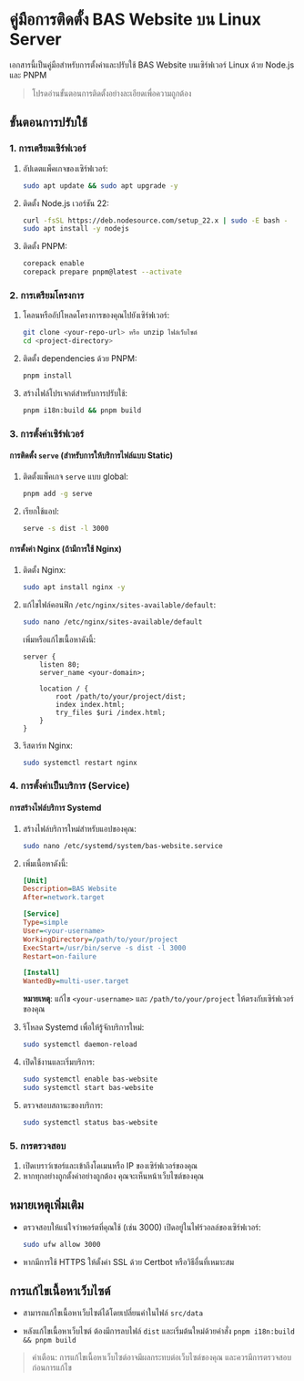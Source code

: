 # คู่มือการติดตั้ง BAS Website บน Linux Server

เอกสารนี้เป็นคู่มือสำหรับการตั้งค่าและปรับใช้ BAS Website บนเซิร์ฟเวอร์ Linux ด้วย Node.js และ PNPM

> โปรดอ่านขั้นตอนการติดตั้งอย่างละเอียดเพื่อความถูกต้อง

## ขั้นตอนการปรับใช้

### 1. การเตรียมเซิร์ฟเวอร์

1. อัปเดตแพ็คเกจของเซิร์ฟเวอร์:
   ```bash
   sudo apt update && sudo apt upgrade -y
   ```

2. ติดตั้ง Node.js เวอร์ชัน 22:
   ```bash
   curl -fsSL https://deb.nodesource.com/setup_22.x | sudo -E bash -
   sudo apt install -y nodejs
   ```

3. ติดตั้ง PNPM:
   ```bash
   corepack enable
   corepack prepare pnpm@latest --activate
   ```

### 2. การเตรียมโครงการ

1. โคลนหรืออัปโหลดโครงการของคุณไปยังเซิร์ฟเวอร์:
   ```bash
   git clone <your-repo-url> หรือ unzip ไฟล์เว็บไซต์
   cd <project-directory>
   ```

2. ติดตั้ง dependencies ด้วย PNPM:
   ```bash
   pnpm install
   ```

3. สร้างไฟล์โปรเจกต์สำหรับการปรับใช้:
   ```bash
   pnpm i18n:build && pnpm build
   ```

### 3. การตั้งค่าเซิร์ฟเวอร์

#### การติดตั้ง `serve` (สำหรับการให้บริการไฟล์แบบ Static)

1. ติดตั้งแพ็คเกจ `serve` แบบ global:
   ```bash
   pnpm add -g serve
   ```

2. เรียกใช้แอป:
   ```bash
   serve -s dist -l 3000
   ```

#### การตั้งค่า Nginx (ถ้ามีการใช้ Nginx)

1. ติดตั้ง Nginx:
   ```bash
   sudo apt install nginx -y
   ```

2. แก้ไขไฟล์คอนฟิก `/etc/nginx/sites-available/default`:
   ```bash
   sudo nano /etc/nginx/sites-available/default
   ```

   เพิ่มหรือแก้ไขเนื้อหาดังนี้:
   ```nginx
   server {
       listen 80;
       server_name <your-domain>;

       location / {
           root /path/to/your/project/dist;
           index index.html;
           try_files $uri /index.html;
       }
   }
   ```

3. รีสตาร์ท Nginx:
   ```bash
   sudo systemctl restart nginx
   ```

### 4. การตั้งค่าเป็นบริการ (Service)

#### การสร้างไฟล์บริการ Systemd

1. สร้างไฟล์บริการใหม่สำหรับแอปของคุณ:
   ```bash
   sudo nano /etc/systemd/system/bas-website.service
   ```

2. เพิ่มเนื้อหาดังนี้:
   ```ini
   [Unit]
   Description=BAS Website
   After=network.target

   [Service]
   Type=simple
   User=<your-username>
   WorkingDirectory=/path/to/your/project
   ExecStart=/usr/bin/serve -s dist -l 3000
   Restart=on-failure

   [Install]
   WantedBy=multi-user.target
   ```

   **หมายเหตุ**: แก้ไข `<your-username>` และ `/path/to/your/project` ให้ตรงกับเซิร์ฟเวอร์ของคุณ

3. รีโหลด Systemd เพื่อให้รู้จักบริการใหม่:
   ```bash
   sudo systemctl daemon-reload
   ```

4. เปิดใช้งานและเริ่มบริการ:
   ```bash
   sudo systemctl enable bas-website
   sudo systemctl start bas-website
   ```

5. ตรวจสอบสถานะของบริการ:
   ```bash
   sudo systemctl status bas-website
   ```

### 5. การตรวจสอบ

1. เปิดเบราว์เซอร์และเข้าถึงโดเมนหรือ IP ของเซิร์ฟเวอร์ของคุณ
2. หากทุกอย่างถูกตั้งค่าอย่างถูกต้อง คุณจะเห็นหน้าเว็บไซต์ของคุณ

## หมายเหตุเพิ่มเติม

- ตรวจสอบให้แน่ใจว่าพอร์ตที่คุณใช้ (เช่น 3000) เปิดอยู่ในไฟร์วอลล์ของเซิร์ฟเวอร์:
  ```bash
  sudo ufw allow 3000
  ```

- หากมีการใช้ HTTPS ให้ตั้งค่า SSL ด้วย Certbot หรือวิธีอื่นที่เหมาะสม

## การแก้ไขเนื้อหาเว็บไซต์

- สามารถแก้ไขเนื้อหาเว็บไซต์ได้โดยเปลี่ยนค่าในไฟล์ `src/data`

- หลังแก้ไขเนื้อหาเว็บไซต์ ต้องมีการลบไฟล์ `dist` และเริ่มต้นใหม่ด้วยคําสั่ง `pnpm i18n:build && pnpm build`

> คำเตือน: การแก้ไขเนื้อหาเว็บไซต์อาจมีผลกระทบต่อเว็บไซต์ของคุณ และควรมีการตรวจสอบก่อนการแก้ไข